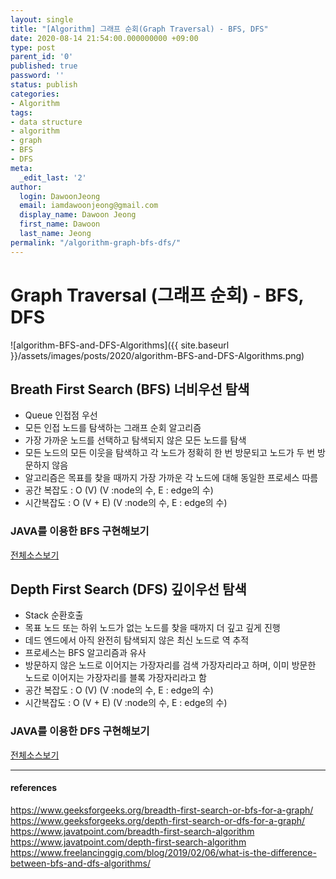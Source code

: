 ```yaml
---
layout: single
title: "[Algorithm] 그래프 순회(Graph Traversal) - BFS, DFS"
date: 2020-08-14 21:54:00.000000000 +09:00
type: post
parent_id: '0'
published: true
password: ''
status: publish
categories:
- Algorithm
tags:
- data structure
- algorithm
- graph
- BFS
- DFS
meta:
  _edit_last: '2'
author:
  login: DawoonJeong
  email: iamdawoonjeong@gmail.com
  display_name: Dawoon Jeong
  first_name: Dawoon
  last_name: Jeong
permalink: "/algorithm-graph-bfs-dfs/"
---
```

# Graph Traversal (그래프 순회) - BFS, DFS

![algorithm-BFS-and-DFS-Algorithms]({{ site.baseurl }}/assets/images/posts/2020/algorithm-BFS-and-DFS-Algorithms.png)


## Breath First Search (BFS) 너비우선 탐색
- Queue 인접점 우선
- 모든 인접 노드를 탐색하는 그래프 순회 알고리즘
- 가장 가까운 노드를 선택하고 탐색되지 않은 모든 노드를 탐색
- 모든 노드의 모든 이웃을 탐색하고 각 노드가 정확히 한 번 방문되고 노드가 두 번 방문하지 않음
- 알고리즘은 목표를 찾을 때까지 가장 가까운 각 노드에 대해 동일한 프로세스 따름
- 공간 복잡도 : O (V)  (V :node의 수, E : edge의 수)
- 시간복잡도 : O (V + E) (V :node의 수, E : edge의 수)



### JAVA를 이용한 BFS 구현해보기  

[전체소스보기](https://github.com/iamdawoonjeong/java-datastructure-algorithm/blob/master/java-algorithm-theory/src/graph/traversal/BFS.java)


## Depth First Search (DFS) 깊이우선 탐색
- Stack 순환호출
- 목표 노드 또는 하위 노드가 없는 노드를 찾을 때까지 더 깊고 깊게 진행
- 데드 엔드에서 아직 완전히 탐색되지 않은 최신 노드로 역 추적
- 프로세스는 BFS 알고리즘과 유사
- 방문하지 않은 노드로 이어지는 가장자리를 검색 가장자리라고 하며, 이미 방문한 노드로 이어지는 가장자리를 블록 가장자리라고 함
- 공간 복잡도 : O (V)  (V :node의 수, E : edge의 수)
- 시간복잡도 : O (V + E) (V :node의 수, E : edge의 수)



### JAVA를 이용한 DFS 구현해보기  

[전체소스보기](https://github.com/iamdawoonjeong/java-datastructure-algorithm/blob/master/java-algorithm-theory/src/graph/traversal/DFS.java)


---
#### references
<https://www.geeksforgeeks.org/breadth-first-search-or-bfs-for-a-graph/>  
<https://www.geeksforgeeks.org/depth-first-search-or-dfs-for-a-graph/>  
<https://www.javatpoint.com/breadth-first-search-algorithm>  
<https://www.javatpoint.com/depth-first-search-algorithm>  
<https://www.freelancinggig.com/blog/2019/02/06/what-is-the-difference-between-bfs-and-dfs-algorithms/>
